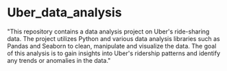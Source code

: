 # Uber_data_analysis
"This repository contains a data analysis project on Uber's ride-sharing data. The project utilizes Python and various data analysis libraries such as Pandas and Seaborn to clean, manipulate and visualize the data. The goal of this analysis is to gain insights into Uber's ridership patterns and identify any trends or anomalies in the data." 
